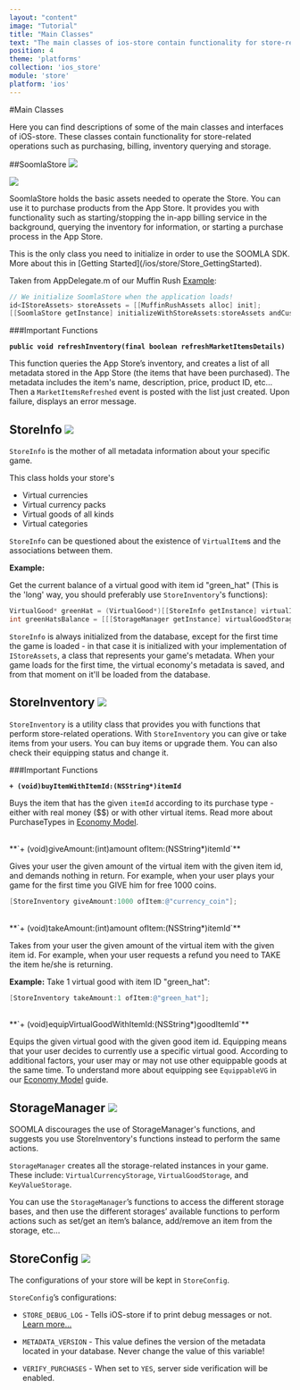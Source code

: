 ```yaml
---
layout: "content"
image: "Tutorial"
title: "Main Classes"
text: "The main classes of ios-store contain functionality for store-related operations such as purchasing, billing, inventory querying and storage."
position: 4
theme: 'platforms'
collection: 'ios_store'
module: 'store'
platform: 'ios'
---
```


#Main Classes

Here you can find descriptions of some of the main classes and interfaces of iOS-store. These classes contain functionality for store-related operations such as purchasing, billing, inventory querying and storage.

##SoomlaStore <a href="" target="_blank"><img class="link-icon" src="/img/tutorial_img/linkImg.png"></a>

[<img class="link-icon" src="/img/tutorial_img/linkImg.png">](https://github.com/soomla/ios-store/blob/master/SoomlaiOSStore/SoomlaStore.h)

SoomlaStore holds the basic assets needed to operate the Store. You can use it to purchase products from the App Store. It provides you with functionality such as starting/stopping the in-app billing service in the background, querying the inventory for information, or starting a purchase process in the App Store.

<div class="info-box">This is the only class you need to initialize in order to use the SOOMLA SDK. More about this in [Getting Started](/ios/store/Store_GettingStarted).</div>

Taken from AppDelegate.m of our Muffin Rush [Example](https://github.com/soomla/ios-store/tree/master/SoomlaiOSStoreExample/SoomlaiOSStoreExample):

``` objectivec
// We initialize SoomlaStore when the application loads!
id<IStoreAssets> storeAssets = [[MuffinRushAssets alloc] init];
[[SoomlaStore getInstance] initializeWithStoreAssets:storeAssets andCustomSecret:@"ChangeMe!!!"];
```

###Important Functions

**`public void refreshInventory(final boolean refreshMarketItemsDetails)`**

This function queries the App Store’s inventory, and creates a list of all metadata stored in the App Store (the items that have been purchased). The metadata includes the item's name, description, price, product ID, etc… Then a `MarketItemsRefreshed` event is posted with the list just created. Upon failure, displays an error message.

## StoreInfo <a href="https://github.com/soomla/ios-store/blob/master/SoomlaiOSStore/data/StoreInfo.h" target="_blank"><img class="link-icon" src="/img/tutorial_img/linkImg.png"></a>

`StoreInfo` is the mother of all metadata information about your specific game.

This class holds your store's

- Virtual currencies
- Virtual currency packs
- Virtual goods of all kinds
- Virtual categories

`StoreInfo` can be questioned about the existence of `VirtualItem`s and the associations between them.

**Example:**

Get the current balance of a virtual good with item id "green_hat" (This is the 'long' way, you should preferably use `StoreInventory`'s functions):

``` objectivec
VirtualGood* greenHat = (VirtualGood*)[[StoreInfo getInstance] virtualItemWithId:@"green_hat"];
int greenHatsBalance = [[[StorageManager getInstance] virtualGoodStorage] balanceForItem:greenHat];
```

`StoreInfo` is always initialized from the database, except for the first time the game is loaded - in that case it is initialized with your implementation of `IStoreAssets`, a class that represents your game's metadata. When your game loads for the first time, the virtual economy's metadata is saved, and from that moment on it'll be loaded from the database.

## StoreInventory <a href="https://github.com/soomla/ios-store/blob/master/SoomlaiOSStore/StoreInventory.h" target="_blank"><img class="link-icon" src="/img/tutorial_img/linkImg.png"></a>

`StoreInventory` is a utility class that provides you with functions that perform store-related operations. With `StoreInventory` you can give or take items from your users. You can buy items or upgrade them. You can also check their equipping status and change it.

###Important Functions

**`+ (void)buyItemWithItemId:(NSString*)itemId`**

Buys the item that has the given `itemId` according to its purchase type - either with real money ($$) or with other virtual items. Read more about PurchaseTypes in [Economy Model](/ios/store/Store_Model).

<br>
**`+ (void)giveAmount:(int)amount ofItem:(NSString*)itemId`**

Gives your user the given amount of the virtual item with the given item id, and demands nothing in return. For example, when your user plays your game for the first time you GIVE him for free 1000 coins.

``` objectivec
[StoreInventory giveAmount:1000 ofItem:@"currency_coin"];
```

<br>
**`+ (void)takeAmount:(int)amount ofItem:(NSString*)itemId`**

Takes from your user the given amount of the virtual item with the given item id. For example, when your user requests a refund you need to TAKE the item he/she is returning.

**Example:** Take 1 virtual good with item ID "green_hat":

``` objectivec
[StoreInventory takeAmount:1 ofItem:@"green_hat"];
```

<br>
**`+ (void)equipVirtualGoodWithItemId:(NSString*)goodItemId`**

Equips the given virtual good with the given good item id. Equipping means that your user decides to currently use a specific virtual good. According to additional factors, your user may or may not use other equippable goods at the same time. To understand more about equipping see `EquippableVG` in our [Economy Model](/docs/platforms/ios/EconomyModel#virtual-goods) guide.

## StorageManager <a href="https://github.com/soomla/ios-store/blob/master/SoomlaiOSStore/data/StorageManager.h" target="_blank"><img class="link-icon" src="/img/tutorial_img/linkImg.png"></a>

<div class="warning-box">SOOMLA discourages the use of StorageManager's functions, and suggests you use StoreInventory's functions instead to perform the same actions.</div>

`StorageManager` creates all the storage-related instances in your game. These include: `VirtualCurrencyStorage`, `VirtualGoodStorage`, and `KeyValueStorage`.

You can use the `StorageManager`’s functions to access the different storage bases, and then use the different storages’ available functions to perform actions such as set/get an item’s balance, add/remove an item from the storage, etc…

## StoreConfig <a href="https://github.com/soomla/ios-store/blob/master/SoomlaiOSStore/StoreConfig.h" target="_blank"><img class="link-icon" src="/img/tutorial_img/linkImg.png"></a>

The configurations of your store will be kept in `StoreConfig`.

`StoreConfig`’s configurations:

- `STORE_DEBUG_LOG` - Tells iOS-store if to print debug messages or not. [Learn more...](/ios/store/Store_Debugging)

- `METADATA_VERSION` - This value defines the version of the metadata located in your database. Never change the value of this variable!

- `VERIFY_PURCHASES` - When set to `YES`, server side verification will be enabled.

